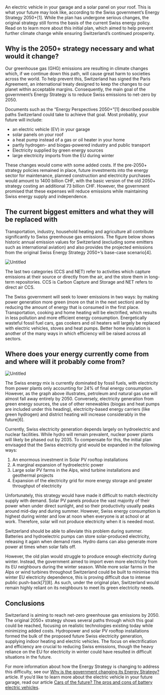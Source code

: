 An electric vehicle in your garage and a solar panel on your roof. This is what your future may look like, according to the Swiss government’s Energy Strategy 2050+[1]. While the plan has undergone serious changes, the original strategy still forms the basis of the current Swiss energy policy. Read on to learn more about this initial plan, which aimed to help prevent further climate change while ensuring Switzerland’s continued prosperity.

## **Why is the 2050+ strategy necessary and what would it change?**

Our greenhouse gas (GHG) emissions are resulting in climate changes which, if we continue down this path, will cause great harm to societies across the world. To help prevent this, Switzerland has signed the Paris Agreement, an international treaty designed to keep the changes to our planet within acceptable margins. Consequently, the main goal of the government’s Energy Strategy is to reduce Swiss emissions to net-zero by 2050.

Documents such as the “Energy Perspectives 2050+”[1] described possible paths Switzerland could take to achieve that goal. Most probably, your future will include:

- an electric vehicle (EV) in your garage
- solar panels on your roof
- a heat pump instead of a gas or oil heater in your home
- partly hydrogen- and biogas-powered industry and public transport
- Electricity supplied by green energy sources
- large electricity imports from the EU during winter

These changes would come with some added costs. If the pre-2050+ strategy policies remained in place, future investments into the energy sector for maintenance, planned construction and electricity purchases would amount to 1400 billion CHF, with the basic version of the old 2050+ strategy costing an additional 73 billion CHF. However, the government promised that these expenses will reduce emissions while maintaining Swiss energy supply and independence.

## **The current biggest emitters and what they will be replaced with**

Transportation, industry, household heating and agriculture all contribute significantly to Swiss greenhouse gas emissions. The figure below shows historic annual emission values for Switzerland (excluding some emitters such as international aviation) and also provides the projected emissions from the original Swiss Energy Strategy 2050+’s base-case scenario[4].

![Untitled](https://prod-files-secure.s3.us-west-2.amazonaws.com/1e060a9b-70de-4b45-8e0a-1f9b533a9fb7/0425d6e7-7bff-4eb3-b563-84cd623db438/Untitled.png)

The last two categories (CCS and NET) refer to activities which capture emissions at their source or directly from the air, and the store them in long-term repositories. CCS is Carbon Capture and Storage and NET refers to direct air CCS.

The Swiss government will seek to lower emissions in two ways: by making power generation more green (more on that in the next section) and by reducing the amount of energy that is consumed in the first place. Transportation, cooking and home heating will be electrified, which results in less pollution and more efficient energy consumption. Energetically wasteful fossil fuel cars, gas cookers and oil heaters will largely be replaced with electric vehicles, stoves and heat pumps. Better home insulation is another of the many ways in which efficiency will be raised across all sectors.

## **Where does your energy currently come from and where will it probably come from?**

![Untitled](https://prod-files-secure.s3.us-west-2.amazonaws.com/1e060a9b-70de-4b45-8e0a-1f9b533a9fb7/a33f30a4-b213-42eb-9bb1-5bb124322c3a/Untitled.png)

The Swiss energy mix is currently dominated by fossil fuels, with electricity from power plants only accounting for 24% of final energy consumption. However, as the graph above illustrates, petroleum and natural gas use will almost fall away entirely by 2050. Conversely, electricity generation from green energy sources, the use of other renewables (biogas and heat pumps are included under this heading), electricity-based energy carriers (like green hydrogen) and district heating will increase considerably in the future[6].

Currently, Swiss electricity generation depends largely on hydroelectric and nuclear facilities. While hydro will remain prevalent, nuclear power plants will likely be phased out by 2035. To compensate for this, the initial plan envisaged that the Swiss electricity grid would be expanded in the following ways:

1. An enormous investment in Solar PV rooftop installations
2. A marginal expansion of hydroelectric power
3. Large solar PV farms in the Alps, wind turbine installations and geothermal projects
4. Expansion of the electricity grid for more energy storage and greater throughput of electricity 

Unfortunately, this strategy would have made it difficult to match electricity supply with demand. Solar PV panels produce the vast majority of their power when under direct sunlight, and so their productivity usually peaks around mid-day and during summer. However, Swiss energy consumption is highest during winter and low at noon when everyone is at school or at work. Therefore, solar will not produce electricity when it is needed most.

Switzerland should be able to alleviate this problem during summer. Batteries and hydroelectric pumps can store solar-produced electricity, releasing it again when demand rises. Hydro dams can also generate more power at times when solar falls off.

However, the old plan would struggle to produce enough electricity during winter. Instead, the government aimed to import even more electricity from its EU neighbours during the winter season. While more solar farms in the Alps or wind turbines throughout Switzerland could be built to minimise this winter EU electricity dependence, this is proving difficult due to intense public push-back[7][8]. As such, under the original plan, Switzerland would remain highly reliant on its neighbours to meet its green electricity needs.

## **Conclusions**

Switzerland is aiming to reach net-zero greenhouse gas emissions by 2050. The original 2050+ strategy shows several paths through which this goal could be reached, focusing on realistic technologies existing today while minimizing added costs. Hydropower and solar PV rooftop installations formed the bulk of the proposed future Swiss electricity generation, supplying indoor heating and electric vehicles. The focus on electrification and efficiency are crucial to reducing Swiss emissions, though the heavy reliance on the EU for electricity in winter could have resulted in difficult situations in the future.

For more information about how the Energy Strategy is changing to address this difficulty, see our [Why is the government changing its Energy Strategy?](https://www.notion.so/Why-is-the-government-changing-its-Energy-Strategy-bff0918153194a8faa0522c48efa44a2?pvs=21) article. If you’d like to learn more about the electric vehicle in your future garage, read our article [Cars of the future? The pros and cons of battery electric vehicles](https://www.notion.so/Cars-of-the-future-The-pros-and-cons-of-battery-electric-vehicles-cd7e03625951402ab3d0839537f19573?pvs=21).
